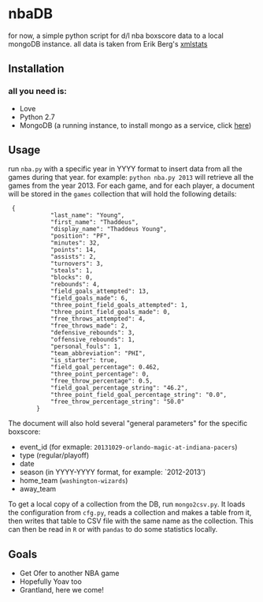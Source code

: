 nbaDB
=====

for now, a simple python script for d/l nba boxscore data to a local mongoDB instance.
all data is taken from Erik Berg's [xmlstats](https://erikberg.com/api)

## Installation


### all you need is:

- Love
- Python 2.7
- MongoDB (a running instance, to install mongo as a service, click [here](http://docs.mongodb.org/manual/tutorial/install-mongodb-on-windows/#mongodb-as-a-windows-service))

## Usage


run `nba.py` with a specific year in YYYY format to insert data from all the games during that year. for example:
`python nba.py 2013` will retrieve all the games from the year 2013. For each game, and for each player, a document will be stored in the `games` collection that will hold the following details:

```
 {
            "last_name": "Young",
            "first_name": "Thaddeus",
            "display_name": "Thaddeus Young",
            "position": "PF",
            "minutes": 32,
            "points": 14,
            "assists": 2,
            "turnovers": 3,
            "steals": 1,
            "blocks": 0,
            "rebounds": 4,
            "field_goals_attempted": 13,
            "field_goals_made": 6,
            "three_point_field_goals_attempted": 1,
            "three_point_field_goals_made": 0,
            "free_throws_attempted": 4,
            "free_throws_made": 2,
            "defensive_rebounds": 3,
            "offensive_rebounds": 1,
            "personal_fouls": 1,
            "team_abbreviation": "PHI",
            "is_starter": true,
            "field_goal_percentage": 0.462,
            "three_point_percentage": 0,
            "free_throw_percentage": 0.5,
            "field_goal_percentage_string": "46.2",
            "three_point_field_goal_percentage_string": "0.0",
            "free_throw_percentage_string": "50.0"
        }
```
The document will also hold several "general parameters" for the specific boxscore:
- event_id (for exmaple: `20131029-orlando-magic-at-indiana-pacers`)
- type (regular/playoff)
- date 
- season (in YYYY-YYYY format, for example: `2012-2013')
- home_team (`washington-wizards`)
- away_team

To get a local copy of a collection from the DB, run `mongo2csv.py`. It loads the configuration from `cfg.py`, reads a collection and makes a table from it, then writes that table to CSV file with the same name as the collection. This can then be read in `R` or with `pandas` to do some statistics locally.



## Goals


- Get Ofer to another NBA game
- Hopefully Yoav too
- Grantland, here we come!







